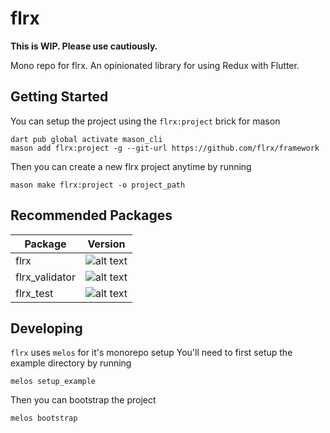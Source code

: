 # flrx
**This is WIP. Please use cautiously.**

Mono repo for flrx. 
An opinionated library for using Redux with Flutter.

## Getting Started
You can setup the project using the `flrx:project` brick for mason

```shell
dart pub global activate mason_cli
mason add flrx:project -g --git-url https://github.com/flrx/framework
```

Then you can create a new flrx project anytime by running 

```shell
mason make flrx:project -o project_path
```

## Recommended Packages

| Package        | Version           |
| ------------- |:-------------:|
| flrx      | ![alt text][flrx] |
| flrx_validator      | ![alt text][flrx_validator] |
| flrx_test      | ![alt text][flrx_test] |

[flrx]: https://img.shields.io/pub/v/flrx_ "flrx"
[flrx_validator]: https://img.shields.io/pub/v/flrx_validator "flrx_validator"
[flrx_test]: https://img.shields.io/pub/v/flrx_test "flrx_test"

## Developing
`flrx` uses `melos` for it's monorepo setup
You'll need to first setup the example directory by running

```shell
melos setup_example
```

Then you can bootstrap the project 
```shell
melos bootstrap
```
